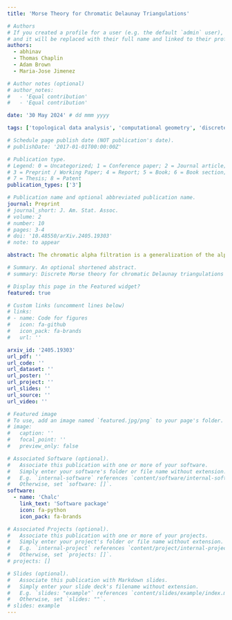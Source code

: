 ```yaml
---
title: 'Morse Theory for Chromatic Delaunay Triangulations'

# Authors
# If you created a profile for a user (e.g. the default `admin` user), write the username (folder name) here
# and it will be replaced with their full name and linked to their profile.
authors:
  - abhinav
  - Thomas Chaplin
  - Adam Brown
  - Maria-Jose Jimenez

# Author notes (optional)
# author_notes:
#   - 'Equal contribution'
#   - 'Equal contribution'

date: '30 May 2024' # dd mmm yyyy

tags: ['topological data analysis', 'computational geometry', 'discrete Morse theory', 'computational topology']

# Schedule page publish date (NOT publication's date).
# publishDate: '2017-01-01T00:00:00Z'

# Publication type.
# Legend: 0 = Uncategorized; 1 = Conference paper; 2 = Journal article;
# 3 = Preprint / Working Paper; 4 = Report; 5 = Book; 6 = Book section;
# 7 = Thesis; 8 = Patent
publication_types: ['3']

# Publication name and optional abbreviated publication name.
journal: Preprint
# journal_short: J. Am. Stat. Assoc.
# volume: 2
# number: 10
# pages: 3-4
# doi: '10.48550/arXiv.2405.19303'
# note: to appear

abstract: The chromatic alpha filtration is a generalization of the alpha filtration that can encode spatial relationships among classes of labelled point cloud data, and has applications in topological data analysis of multi-species data. In this paper we introduce the chromatic Delaunay--Čech and chromatic Delaunay--Rips filtrations, which are computationally favourable alternatives to the chromatic alpha filtration. We use generalized discrete Morse theory to show that the Čech, chromatic Delaunay--Čech, and chromatic alpha filtrations are related by simplicial collapses. Our result generalizes a result of Bauer and Edelsbrunner from the non-chromatic to the chromatic setting. We also show that the chromatic Delaunay--Rips filtration is locally stable to perturbations of the underlying point cloud. Our results provide theoretical justification for the use of chromatic Delaunay--Čech and chromatic Delaunay--Rips filtrations in applications, and we demonstrate their computational advantage with numerical experiments.

# Summary. An optional shortened abstract.
# summary: Discrete Morse theory for chromatic Delaunay triangulations

# Display this page in the Featured widget?
featured: true

# Custom links (uncomment lines below)
# links:
# - name: Code for figures
#   icon: fa-github
#   icon_pack: fa-brands
#   url: ''

arxiv_id: '2405.19303'
url_pdf: ''
url_code: ''
url_dataset: ''
url_poster: ''
url_project: ''
url_slides: ''
url_source: ''
url_video: ''

# Featured image
# To use, add an image named `featured.jpg/png` to your page's folder.
# image:
#   caption: ''
#   focal_point: ''
#   preview_only: false

# Associated Software (optional).
#   Associate this publication with one or more of your software.
#   Simply enter your software's folder or file name without extension.
#   E.g. `internal-software` references `content/software/internal-software/index.md`.
#   Otherwise, set `software: []`.
software:
  - name: 'Chalc'
    link_text: 'Software package'
    icon: fa-python
    icon_pack: fa-brands

# Associated Projects (optional).
#   Associate this publication with one or more of your projects.
#   Simply enter your project's folder or file name without extension.
#   E.g. `internal-project` references `content/project/internal-project/index.md`.
#   Otherwise, set `projects: []`.
# projects: []

# Slides (optional).
#   Associate this publication with Markdown slides.
#   Simply enter your slide deck's filename without extension.
#   E.g. `slides: "example"` references `content/slides/example/index.md`.
#   Otherwise, set `slides: ""`.
# slides: example
---
```

